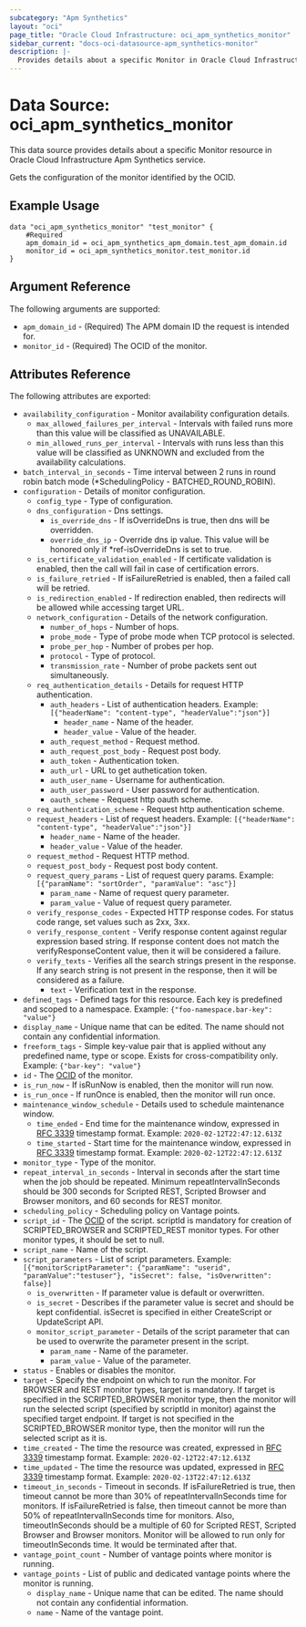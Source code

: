 ```yaml
---
subcategory: "Apm Synthetics"
layout: "oci"
page_title: "Oracle Cloud Infrastructure: oci_apm_synthetics_monitor"
sidebar_current: "docs-oci-datasource-apm_synthetics-monitor"
description: |-
  Provides details about a specific Monitor in Oracle Cloud Infrastructure Apm Synthetics service
---
```


# Data Source: oci_apm_synthetics_monitor
This data source provides details about a specific Monitor resource in Oracle Cloud Infrastructure Apm Synthetics service.

Gets the configuration of the monitor identified by the OCID.

## Example Usage

```hcl
data "oci_apm_synthetics_monitor" "test_monitor" {
	#Required
	apm_domain_id = oci_apm_synthetics_apm_domain.test_apm_domain.id
	monitor_id = oci_apm_synthetics_monitor.test_monitor.id
}
```

## Argument Reference

The following arguments are supported:

* `apm_domain_id` - (Required) The APM domain ID the request is intended for. 
* `monitor_id` - (Required) The OCID of the monitor.


## Attributes Reference

The following attributes are exported:

* `availability_configuration` - Monitor availability configuration details.
	* `max_allowed_failures_per_interval` - Intervals with failed runs more than this value will be classified as UNAVAILABLE.
	* `min_allowed_runs_per_interval` - Intervals with runs less than this value will be classified as UNKNOWN and excluded from the availability calculations.
* `batch_interval_in_seconds` - Time interval between 2 runs in round robin batch mode (*SchedulingPolicy - BATCHED_ROUND_ROBIN).
* `configuration` - Details of monitor configuration.
	* `config_type` - Type of configuration.
	* `dns_configuration` - Dns settings.
		* `is_override_dns` - If isOverrideDns is true, then dns will be overridden.
		* `override_dns_ip` - Override dns ip value. This value will be honored only if *ref-isOverrideDns is set to true.
	* `is_certificate_validation_enabled` - If certificate validation is enabled, then the call will fail in case of certification errors.
	* `is_failure_retried` - If isFailureRetried is enabled, then a failed call will be retried.
	* `is_redirection_enabled` - If redirection enabled, then redirects will be allowed while accessing target URL.
	* `network_configuration` - Details of the network configuration.
		* `number_of_hops` - Number of hops.
		* `probe_mode` - Type of probe mode when TCP protocol is selected.
		* `probe_per_hop` - Number of probes per hop.
		* `protocol` - Type of protocol.
		* `transmission_rate` - Number of probe packets sent out simultaneously.
	* `req_authentication_details` - Details for request HTTP authentication.
		* `auth_headers` - List of authentication headers. Example: `[{"headerName": "content-type", "headerValue":"json"}]` 
			* `header_name` - Name of the header.
			* `header_value` - Value of the header.
		* `auth_request_method` - Request method.
		* `auth_request_post_body` - Request post body.
		* `auth_token` - Authentication token.
		* `auth_url` - URL to get authetication token.
		* `auth_user_name` - Username for authentication.
		* `auth_user_password` - User password for authentication.
		* `oauth_scheme` - Request http oauth scheme.
	* `req_authentication_scheme` - Request http authentication scheme.
	* `request_headers` - List of request headers. Example: `[{"headerName": "content-type", "headerValue":"json"}]` 
		* `header_name` - Name of the header.
		* `header_value` - Value of the header.
	* `request_method` - Request HTTP method.
	* `request_post_body` - Request post body content.
	* `request_query_params` - List of request query params. Example: `[{"paramName": "sortOrder", "paramValue": "asc"}]` 
		* `param_name` - Name of request query parameter.
		* `param_value` - Value of request query parameter.
	* `verify_response_codes` - Expected HTTP response codes. For status code range, set values such as 2xx, 3xx. 
	* `verify_response_content` - Verify response content against regular expression based string. If response content does not match the verifyResponseContent value, then it will be considered a failure. 
	* `verify_texts` - Verifies all the search strings present in the response. If any search string is not present in the response, then it will be considered as a failure. 
		* `text` - Verification text in the response.
* `defined_tags` - Defined tags for this resource. Each key is predefined and scoped to a namespace. Example: `{"foo-namespace.bar-key": "value"}` 
* `display_name` - Unique name that can be edited. The name should not contain any confidential information.
* `freeform_tags` - Simple key-value pair that is applied without any predefined name, type or scope. Exists for cross-compatibility only. Example: `{"bar-key": "value"}` 
* `id` - The [OCID](https://docs.cloud.oracle.com/iaas/Content/General/Concepts/identifiers.htm) of the monitor.
* `is_run_now` - If isRunNow is enabled, then the monitor will run now.
* `is_run_once` - If runOnce is enabled, then the monitor will run once.
* `maintenance_window_schedule` - Details used to schedule maintenance window.
	* `time_ended` - End time for the maintenance window, expressed in [RFC 3339](https://tools.ietf.org/html/rfc3339) timestamp format. Example: `2020-02-12T22:47:12.613Z` 
	* `time_started` - Start time for the maintenance window, expressed in [RFC 3339](https://tools.ietf.org/html/rfc3339) timestamp format. Example: `2020-02-12T22:47:12.613Z` 
* `monitor_type` - Type of the monitor.
* `repeat_interval_in_seconds` - Interval in seconds after the start time when the job should be repeated. Minimum repeatIntervalInSeconds should be 300 seconds for Scripted REST, Scripted Browser and Browser monitors, and 60 seconds for REST monitor. 
* `scheduling_policy` - Scheduling policy on Vantage points.
* `script_id` - The [OCID](https://docs.cloud.oracle.com/iaas/Content/General/Concepts/identifiers.htm) of the script. scriptId is mandatory for creation of SCRIPTED_BROWSER and SCRIPTED_REST monitor types. For other monitor types, it should be set to null. 
* `script_name` - Name of the script.
* `script_parameters` - List of script parameters. Example: `[{"monitorScriptParameter": {"paramName": "userid", "paramValue":"testuser"}, "isSecret": false, "isOverwritten": false}]` 
	* `is_overwritten` - If parameter value is default or overwritten. 
	* `is_secret` - Describes if  the parameter value is secret and should be kept confidential. isSecret is specified in either CreateScript or UpdateScript API. 
	* `monitor_script_parameter` - Details of the script parameter that can be used to overwrite the parameter present in the script. 
		* `param_name` - Name of the parameter.
		* `param_value` - Value of the parameter.
* `status` - Enables or disables the monitor.
* `target` - Specify the endpoint on which to run the monitor. For BROWSER and REST monitor types, target is mandatory. If target is specified in the SCRIPTED_BROWSER monitor type, then the monitor will run the selected script (specified by scriptId in monitor) against the specified target endpoint. If target is not specified in the SCRIPTED_BROWSER monitor type, then the monitor will run the selected script as it is. 
* `time_created` - The time the resource was created, expressed in [RFC 3339](https://tools.ietf.org/html/rfc3339) timestamp format. Example: `2020-02-12T22:47:12.613Z` 
* `time_updated` - The time the resource was updated, expressed in [RFC 3339](https://tools.ietf.org/html/rfc3339) timestamp format. Example: `2020-02-13T22:47:12.613Z` 
* `timeout_in_seconds` - Timeout in seconds. If isFailureRetried is true, then timeout cannot be more than 30% of repeatIntervalInSeconds time for monitors. If isFailureRetried is false, then timeout cannot be more than 50% of repeatIntervalInSeconds time for monitors. Also, timeoutInSeconds should be a multiple of 60 for Scripted REST, Scripted Browser and Browser monitors. Monitor will be allowed to run only for timeoutInSeconds time. It would be terminated after that. 
* `vantage_point_count` - Number of vantage points where monitor is running.
* `vantage_points` - List of public and dedicated vantage points where the monitor is running.
	* `display_name` - Unique name that can be edited. The name should not contain any confidential information.
	* `name` - Name of the vantage point.

